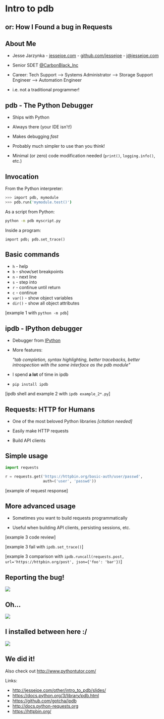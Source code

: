 # Intro to pdb
## or: How I Found a bug in Requests



## About Me
* Jesse Jarzynka - [jessejoe.com](http://jessejoe.com) - [github.com/jessejoe](https://github.com/jessejoe) - [j@jessejoe.com](mailto:j@jessejoe.com)

* Senior SDET [@CarbonBlack_Inc](https://twitter.com/CarbonBlack_Inc)

* Career: Tech Support --> Systems Administrator --> Storage Support Engineer --> Automation Engineer

* i.e. not a traditional programmer!



## pdb - The Python Debugger


* Ships with Python

* Always there (your IDE isn't!)

* Makes debugging *fast*

* Probably much simpler to use than you think!

* Minimal (or zero) code modification needed (`print()`, `logging.info()`, etc.)


## Invocation

From the Python interpreter:
```bash
>>> import pdb, mymodule
>>> pdb.run('mymodule.test()')
```
As a script from Python:
```bash
python -m pdb myscript.py
```
Inside a program:
```
import pdb; pdb.set_trace()
```


## Basic commands
* `h` - help
* `b` - show/set breakpoints
* `n` - next line
* `s` - step into
* `r` - continue until return
* `c` - continue
* `var()` - show object variables
* `dir()` - show all object attributes


[example 1 with `python -m pdb`]



## ipdb - IPython debugger


* Debugger from [IPython](http://ipython.org/)

* More features:

    *"tab completion, syntax highlighting, better tracebacks, better introspection with the same interface as the pdb module"*

* I spend **a lot** of time in ipdb

* `pip install ipdb`


[ipdb shell and example 2 with `ipdb example_2*.py`]



## Requests: HTTP for Humans


* One of the most beloved Python libraries *[citation needed]*

* Easily make HTTP requests

* Build API clients


## Simple usage

```python
import requests

r = requests.get('https://httpbin.org/basic-auth/user/passwd',
                 auth=('user', 'passwd'))
```


[example of request response]


## More advanced usage

* Sometimes you want to build requests programmatically

* Useful when building API clients, persisting sessions, etc.


[example 3 code review]


[example 3 fail with `ipdb.set_trace()`]


[example 3 comparison with `ipdb.runcall(requests.post, url='https://httpbin.org/post', json={'foo': 'bar'})`]



## Reporting the bug!
![](requests-presentation/irc1.png)


## Oh...
![](requests-presentation/irc2.png)


## I installed between here :/
![](requests-presentation/github.png)



## We did it!

Also check out http://www.pythontutor.com/

Links:
* http://jessejoe.com/other/intro_to_pdb/slides/
* https://docs.python.org/3/library/pdb.html
* https://github.com/gotcha/ipdb
* http://docs.python-requests.org
* https://httpbin.org/
